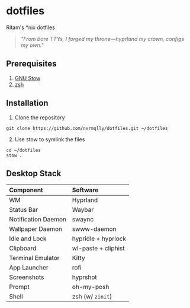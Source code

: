 # dotfiles
Ritam's *nix dotfiles
> *"From bare TTYs, I forged my throne—hyprland my crown, configs my own."*

## Prerequisites
1. [GNU Stow](https://www.gnu.org/software/stow/)
2. [zsh](https://www.zsh.org/)

## Installation
1. Clone the repository
```
git clone https://github.com/nxrmqlly/dotfiles.git ~/dotfiles
```
2. Use stow to symlink the files
```
cd ~/dotfiles
stow .
```

## Desktop Stack
| Component           | Software            |
| :------------------ | :------------------ |
| WM                  | Hyprland            |
| Status Bar          | Waybar              |
| Notification Daemon | swaync              |
| Wallpaper Daemon    | swww-daemon         |
| Idle and Lock       | hypridle + hyprlock |
| Clipboard           | wl-paste + cliphist |
| Terminal Emulator   | Kitty               |
| App Launcher        | rofi                |
| Screenshots         | hyprshot            |
| Prompt              | oh-my-posh          |
| Shell               | zsh (w/ `zinit`)    |
